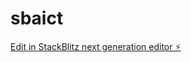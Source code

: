 # sbaict

[Edit in StackBlitz next generation editor ⚡️](https://stackblitz.com/~/github.com/Finnnnnnnn11111111111110444/sbaict)